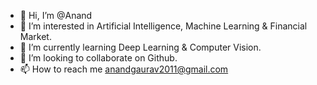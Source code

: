 - 👋 Hi, I’m @Anand 
- 👀 I’m interested in Artificial Intelligence, Machine Learning & Financial Market.
- 🌱 I’m currently learning Deep Learning & Computer Vision.
- 💞️ I’m looking to collaborate on Github.
- 📫 How to reach me anandgaurav2011@gmail.com

<!---
anandgaurav2011/anandgaurav2011 is a ✨ special ✨ repository because its `README.md` (this file) appears on your GitHub profile.
You can click the Preview link to take a look at your changes.
--->
